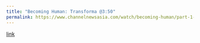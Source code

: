 ```yaml
---
title: "Becoming Human: Transforma @3:50"
permalink: https://www.channelnewsasia.com/watch/becoming-human/part-1-will-ai-be-good-boss-and-co-worker-2399011
---
```

[link](https://www.channelnewsasia.com/watch/becoming-human/part-1-will-ai-be-good-boss-and-co-worker-2399011)